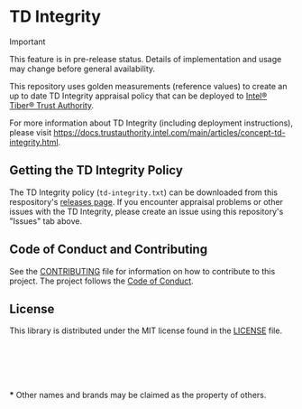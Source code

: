 # TD Integrity

> [!IMPORTANT]
> This feature is in pre-release status. Details of implementation and usage may change before general availability.

This repository uses golden measurements (reference values) to create an up to date TD Integrity appraisal policy that can be deployed to [Intel® Tiber® Trust Authority](http://www.intel.com/trustauthority).

For more information about TD Integrity (including deployment instructions), please visit
https://docs.trustauthority.intel.com/main/articles/concept-td-integrity.html.

## Getting the TD Integrity Policy
The TD Integrity policy (`td-integrity.txt`) can be  downloaded from this respository's [releases page](https://github.com/intel/trustauthority-td-integrity/releases).  If you encounter appraisal problems or other issues with the TD Integrity, please create an issue using this repository's "Issues" tab above.

## Code of Conduct and Contributing
See the [CONTRIBUTING](./CONTRIBUTING.md) file for information on how to contribute to this project. The project follows the [ Code of Conduct](./CODE_OF_CONDUCT.md).

## License
This library is distributed under the MIT license found in the [LICENSE](./LICENSE) file.

<br><br>
---
**\*** Other names and brands may be claimed as the property of others.